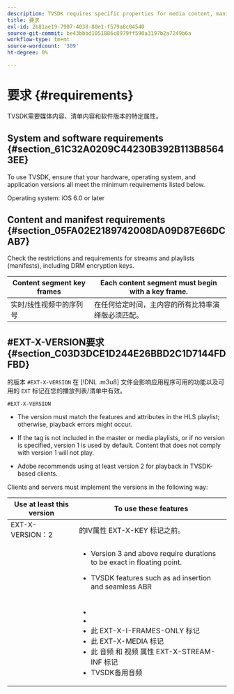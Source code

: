 ```yaml
---
description: TVSDK requires specific properties for media content, manifest content, and software versions.
title: 要求
exl-id: 2b81ae19-7907-4038-80e1-f579a8c04540
source-git-commit: be43bbbd1051886c8979ff590a3197b2a7249b6a
workflow-type: tm+mt
source-wordcount: '309'
ht-degree: 0%

---
```


# 要求 {#requirements}

TVSDK需要媒体内容、清单内容和软件版本的特定属性。

## System and software requirements {#section_61C32A0209C44230B392B113B85643EE}

To use TVSDK, ensure that your hardware, operating system, and application versions all meet the minimum requirements listed below.

Operating system: iOS 6.0 or later

## Content and manifest requirements {#section_05FA02E2189742008DA09D87E66DCAB7}

Check the restrictions and requirements for streams and playlists (manifests), including DRM encryption keys.

| Content segment key frames | Each content segment must begin with a key frame. |
|---|---|
| 实时/线性视频中的序列号 | 在任何给定时间，主内容的所有比特率演绎版必须匹配。 |

## #EXT-X-VERSION要求 {#section_C03D3DCE1D244E26BBD2C1D7144FDFBD}

的版本 `#EXT-X-VERSION` 在 [!DNL .m3u8] 文件会影响应用程序可用的功能以及可用的 `EXT` 标记在您的播放列表/清单中有效。

`#EXT-X-VERSION`

* The version must match the features and attributes in the HLS playlist; otherwise, playback errors might occur.

   [](https://datatracker.ietf.org/doc/draft-pantos-http-live-streaming/?include_text=1)
* If the tag is not included in the master or media playlists, or if no version is specified, version 1 is used by default. Content that does not comply with version 1 will not play.
* Adobe recommends using at least version 2 for playback in TVSDK-based clients.

Clients and servers must implement the versions in the following way:

<table id="table_62EB98EDD9DE49EC84CB1C7D59BC40E6"> 
 <thead> 
  <tr> 
   <th colname="1" class="entry"> Use at least this version </th> 
   <th colname="2" class="entry"> To use these features </th> 
  </tr> 
 </thead>
 <tbody> 
  <tr> 
   <td colname="1"> <span class="codeph"> EXT-X-VERSION：2 </span> </td> 
   <td colname="2"> 的IV属性 <span class="codeph"> EXT-X-KEY </span> 标记之前。 </td> 
  </tr> 
  <tr> 
   <td colname="1"> <span class="codeph"></span> </td> 
   <td colname="2"> 
    <ul id="ul_C9500D3F934848639C204BF248F139FF"> 
     <li id="li_535A7E3FABCB46FE872A7EA5DE2A1784"><span class="codeph"></span> <p><span class="codeph"></span>Version 3 and above require durations to be exact in floating point. </p> </li> 
     <li id="li_8DF5E91F1D5D4E19894595E1FE0A5EDE"> TVSDK features such as ad insertion and seamless ABR </li> 
    </ul> </td> 
  </tr> 
  <tr> 
   <td colname="1"> <p> <span class="codeph"></span> </p> </td> 
   <td colname="2"> <p> 
     <ul id="ul_99E24D013E3141308B5A57446A9B8033"> 
      <li id="li_F36E65ADD2CA451C82FF18DBD5667927"><span class="codeph"></span> </li> 
      <li id="li_8C653168A7B84D11AC233E7548A8D2EF"><span class="codeph"></span> </li> 
      <li id="li_2922B34717CB4F6189068529CDBE6D10">此 <span class="codeph"> EXT-X-I-FRAMES-ONLY </span> 标记 </li> 
      <li id="li_D015D78E217641D7867EB509E9F9EEE2">此 <span class="codeph"> EXT-X-MEDIA </span> 标记 </li> 
      <li id="li_CA068EA381984F5497FE67617CA8BB34">此 <span class="codeph"> 音频 </span> 和 <span class="codeph"> 视频 </span> 属性 <span class="codeph"> EXT-X-STREAM-INF </span> 标记 </li> 
      <li id="li_EE78CC7D194A4EB2897F9AE8E4B081B8"> TVSDK备用音频 </li> 
     </ul> </p> </td> 
  </tr> 
 </tbody> 
</table>
